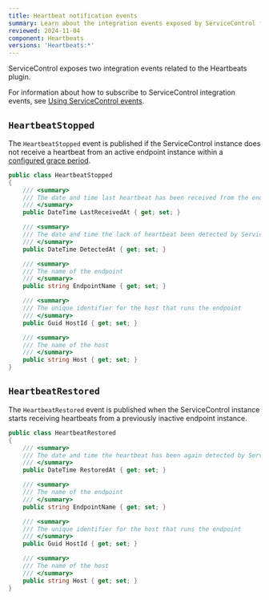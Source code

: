 ```yaml
---
title: Heartbeat notification events
summary: Learn about the integration events exposed by ServiceControl for the Heartbeats plugin
reviewed: 2024-11-04
component: Heartbeats
versions: 'Heartbeats:*'
---
```


ServiceControl exposes two integration events related to the Heartbeats plugin.

For information about how to subscribe to ServiceControl integration events, see [Using ServiceControl events](/servicecontrol/contracts.md).


## `HeartbeatStopped`

The `HeartbeatStopped` event is published if the ServiceControl instance does not receive a heartbeat from an active endpoint instance within a [configured grace period](/servicecontrol/servicecontrol-instances/configuration.md#plugin-specific-servicecontrolheartbeatgraceperiod).

```csharp
public class HeartbeatStopped
{
    /// <summary>
    /// The date and time last heartbeat has been received from the endpoint.
    /// </summary>
    public DateTime LastReceivedAt { get; set; }

    /// <summary>
    /// The date and time the lack of heartbeat been detected by ServiceControl.
    /// </summary>
    public DateTime DetectedAt { get; set; }

    /// <summary>
    /// The name of the endpoint
    /// </summary>
    public string EndpointName { get; set; }

    /// <summary>
    /// The unique identifier for the host that runs the endpoint
    /// </summary>
    public Guid HostId { get; set; }

    /// <summary>
    /// The name of the host
    /// </summary>
    public string Host { get; set; }
}
```


## `HeartbeatRestored`

The `HeartbeatRestored` event is published when the ServiceControl instance starts receiving heartbeats from a previously inactive endpoint instance.

```csharp
public class HeartbeatRestored
{
    /// <summary>
    /// The date and time the heartbeat has been again detected by ServiceControl.
    /// </summary>
    public DateTime RestoredAt { get; set; }

    /// <summary>
    /// The name of the endpoint
    /// </summary>
    public string EndpointName { get; set; }

    /// <summary>
    /// The unique identifier for the host that runs the endpoint
    /// </summary>
    public Guid HostId { get; set; }

    /// <summary>
    /// The name of the host
    /// </summary>
    public string Host { get; set; }
}
```
